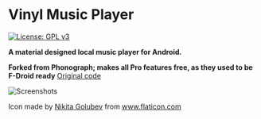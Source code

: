 # Vinyl Music Player
[![License: GPL v3](https://img.shields.io/badge/License-GPL%20v3-blue.svg)](https://github.com/AdrienPoupa/VinylMusicPlayer/blob/master/LICENSE.txt)

**A material designed local music player for Android.**

**Forked from Phonograph; makes all Pro features free, as they used to be**
**F-Droid ready**
[Original code](https://github.com/kabouzeid/Phonograph)

![Screenshots](./art/art.jpg?raw=true)

Icon made by [Nikita Golubev](https://www.flaticon.com/authors/nikita-golubev) from www.flaticon.com